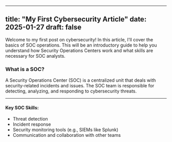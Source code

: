 
---
title: "My First Cybersecurity Article"
date: 2025-01-27
draft: false
---

Welcome to my first post on cybersecurity! In this article, I'll cover the basics of SOC operations. This will be an introductory guide to help you understand how Security Operations Centers work and what skills are necessary for SOC analysts.

### What is a SOC?

A Security Operations Center (SOC) is a centralized unit that deals with security-related incidents and issues. The SOC team is responsible for detecting, analyzing, and responding to cybersecurity threats.

---

#### Key SOC Skills:

- Threat detection
- Incident response
- Security monitoring tools (e.g., SIEMs like Splunk)
- Communication and collaboration with other teams
